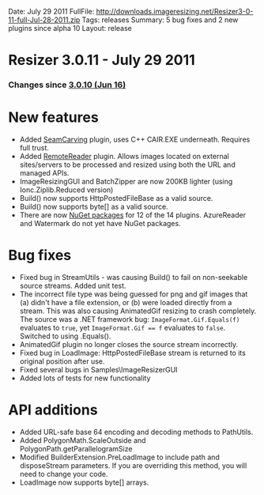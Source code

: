 Date: July 29 2011
FullFile: http://downloads.imageresizing.net/Resizer3-0-11-full-Jul-28-2011.zip
Tags: releases
Summary: 5 bug fixes and 2 new plugins since alpha 10
Layout: release

# Resizer 3.0.11 - July 29 2011

### Changes since [3.0.10 (Jun 16)](/releases/3-alpha-10)

# New features

* Added [SeamCarving](/plugins/seamcarving) plugin, uses C++ CAIR.EXE underneath. Requires full trust.
* Added [RemoteReader](/plugins/remotereader) plugin. Allows images located on external sites/servers to be processed and resized using both the URL and managed APIs.
* ImageResizingGUI and BatchZipper are now 200KB lighter (using Ionc.Ziplib.Reduced version)
* Build() now supports HttpPostedFileBase as a valid source.
* Build() now supports byte[] as a valid source.
* There are now [NuGet packages](/docs/nuget) for 12 of the 14 plugins. AzureReader and Watermark do not yet have NuGet packages.

# Bug fixes

* Fixed bug in StreamUtils - was causing Build() to fail on non-seekable source streams. Added unit test.
* The incorrect file type was being guessed for png and gif images that (a) didn't have a file extension, or (b) were loaded directly from a stream.
	This was also causing AnimatedGif resizing to crash completely. The source was a .NET framework bug:
	`ImageFormat.Gif.Equals(f)` evaluates to `true`, yet 	`ImageFormat.Gif == f` evaluates to `false`. Switched to using .Equals().
* AnimatedGif plugin no longer closes the source stream incorrectly.
* Fixed bug in LoadImage: HttpPostedFileBase stream is returned to its original position after use. 
* Fixed several bugs in Samples\ImageResizerGUI
* Added lots of tests for new functionality

# API additions

* Added URL-safe base 64 encoding and decoding methods to PathUtils.
* Added PolygonMath.ScaleOutside and PolygonPath.getParallelogramSize
* Modified BuilderExtension.PreLoadImage to include path and disposeStream parameters. If you are overriding this method, you will need to change your code.
* LoadImage now supports byte[] arrays.